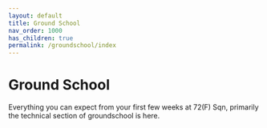 ```yaml
---
layout: default
title: Ground School
nav_order: 1000
has_children: true
permalink: /groundschool/index
---
```


# Ground School

Everything you can expect from your first few weeks at 72(F) Sqn, primarily the technical section of groundschool is here. 